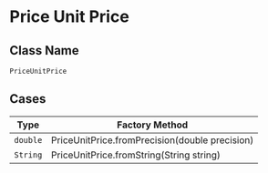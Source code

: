 
# Price Unit Price

## Class Name

`PriceUnitPrice`

## Cases

| Type | Factory Method |
|  --- | --- |
| `double` | PriceUnitPrice.fromPrecision(double precision) |
| `String` | PriceUnitPrice.fromString(String string) |

